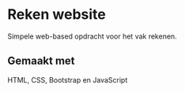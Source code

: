 # Reken website
Simpele web-based opdracht voor het vak rekenen.

## Gemaakt met
HTML, CSS, Bootstrap en JavaScript